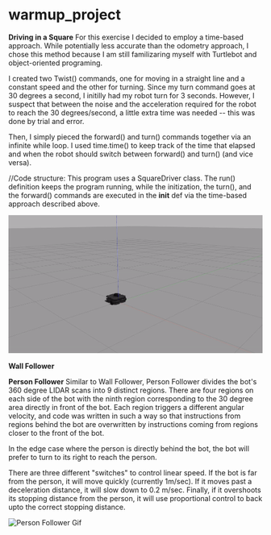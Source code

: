 # warmup_project

**Driving in a Square**
For this exercise I decided to employ a time-based approach. While potentially less accurate than the odometry approach, I chose this method because I am still familizaring myself with Turtlebot and object-oriented programing.

I created two Twist() commands, one for moving in a straight line and a constant speed and the other for turning. Since my turn command goes at 30 degrees a second, I initilly had my robot turn for 3 seconds. However, I suspect that between the noise and the acceleration required for the robot to reach the 30 degrees/second, a little extra time was needed -- this was done by trial and error.

Then, I simply pieced the forward() and turn() commands together via an infinite while loop. I used time.time() to keep track of the time that elapsed and when the robot should switch between forward() and turn() (and vice versa).

//Code structure:
This program uses a SquareDriver class. The run() definition keeps the program running, while the initization, the turn(), and the forward() commands are executed in the __init__ def via the time-based approach described above.

![Drive in a Square Gif](drive_square.gif)

**Wall Follower**

**Person Follower**
Similar to Wall Follower, Person Follower divides the bot's 360 degree LIDAR scans into 9 distinct regions. There are four regions on each side of the bot with the ninth region corresponding to the 30 degree area directly in front of the bot. Each region triggers a different angular velocity, and code was written in such a way so that instructions from regions behind the bot are overwritten by instructions coming from regions closer to the front of the bot.

In the edge case where the person is directly behind the bot, the bot will prefer to turn to its right to reach the person.

There are three different "switches" to control linear speed. If the bot is far from the person, it will move quickly (currently 1m/sec). If it moves past a deceleration distance, it will slow down to 0.2 m/sec. Finally, if it overshoots its stopping distance from the person, it will use proportional control to back upto the correct stopping distance.


![Person Follower Gif](person_follower.gif)
